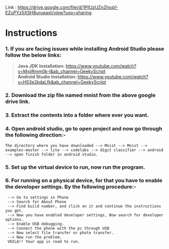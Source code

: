 Link : https://drive.google.com/file/d/1PlfJzUZnZhssV-EZuPYz5XSH8urueaxt/view?usp=sharing

# Instructions

### 1. If you are facing issues while installing Android Studio please follow the below links:
> **Java JDK Installation:** https://www.youtube.com/watch?v=MxjjRmm0k-I&ab_channel=GeekyScript \
> **Android Studio Installation:** https://www.youtube.com/watch?v=H53e2kdaLfk&ab_channel=GeekyScript
### 2. Download the zip file named mnist from the above google drive link.
### 3. Extract the contents into a folder where ever you want.
### 4. Open android studio, go to open project and now go through the following direction:-
    The directory where you have downloaded --> Mnist --> Mnist --> examples-master --> lite --> codelabs --> digit classifier --> android --> open finish folder in android studio.
### 5. Set up the virtual device to run, now run the program. 
### 6. For running on a physical device, for that you have to enable the developer settings. By the following procedure:-
     --> Go to settings in Phone
     --> Search for About Phone
     --> Find build number, and click on it and continue the instructions you get.
     --> Now you have enabled developer settings, Now search for developer options.
     --> Enable USB debugging.
     --> Connect the phone with the pc through USB
     --> Now select file transfer or photo transfer.
     --> Now run the problem.
     VOILA!! Your app is read to run.

